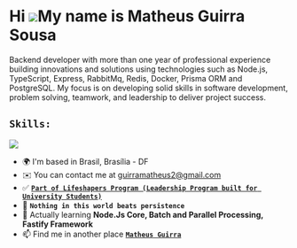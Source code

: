 Hi ![](https://user-images.githubusercontent.com/18350557/176309783-0785949b-9127-417c-8b55-ab5a4333674e.gif)My name is Matheus Guirra Sousa
============================================================================================================================================

Backend developer with more than one year of professional experience building innovations and solutions using technologies such as Node.js, TypeScript, Express, RabbitMq, Redis, Docker, Prisma ORM and PostgreSQL. My focus is on developing solid skills in software development, problem solving, teamwork, and leadership to deliver project success.

## **`Skills:`**
<p align="start">
    <img src="https://www.aikonbox.com.br/icons?i=javascript,typescript,nodejs,rabbitmq,expressjs,fastify,angular,docker,prisma&t=40" />
</p>

- 🌍  I'm based in Brasil, Brasília - DF
- ✉️  You can contact me at [guirramatheus2@gmail.com](mailto:guirramatheus2@gmail.com)
- ✅ <a href="https://www.instagram.com/lifeshapersbrasil/">**`Part of Lifeshapers Program (Leadership Program built for University Students)`**</a> 
- 👀 **`Nothing in this world beats persistence`**
- 🌱 Actually learning **Node.Js Core, Batch and Parallel Processing, Fastify Framework**
- 📫 Find me in another place <a href="https://www.linkedin.com/in/matheus-guirra-9192a3224/">**`Matheus Guirra`**</a>



<!---
guirra-byte/guirra-byte is a ✨ special ✨ repository because its `README.md` (this file) appears on your GitHub profile.
You can click the Preview link to take a look at your changes.

div
--->
